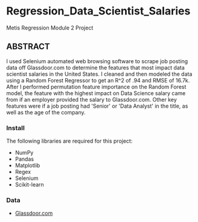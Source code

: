 # Regression_Data_Scientist_Salaries
Metis Regression Module 2 Project 

## ABSTRACT

I used Selenium automated web browsing software to scrape job posting data off Glassdoor.com to determine the features that most impact data scientist salaries in the United States. I cleaned and then modeled the data using a Random Forest Regressor to get an R^2 of .94 and RMSE of 16.7k. After I performed permutation feature importance on the Random Forest model, the feature with the highest impact on Data Science salary came from if an employer provided the salary to Glassdoor.com. Other key features were if a job posting had 'Senior' or 'Data Analyst' in the title, as well as the age of the company.

### Install
 The following libraries are required for this project:
 
  - NumPy
  - Pandas
  - Matplotlib
  - Regex
  - Selenium
  - Scikit-learn

### Data
  - [Glassdoor.com](https://www.glassdoor.com/Job/data-scientist-jobs-SRCH_KO0,14.htm)
